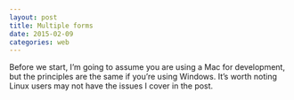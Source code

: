 ```yaml
---
layout: post
title: Multiple forms
date: 2015-02-09
categories: web
---
```


Before we start, I’m going to assume you are using a Mac for development, but the principles are the same if you’re using Windows. It’s worth noting Linux users may not have the issues I cover in the post.
